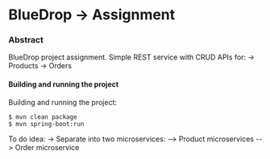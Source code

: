 # BlueDrop -> Assignment

### Abstract
BlueDrop project assignment. Simple REST service with CRUD APIs for:
-> Products
-> Orders

#### Building and running the project
Building and running the project:
```
$ mvn clean package
$ mvn spring-boot:run
```

To do idea:
-> Separate into two microservices:
--> Product microservices
--> Order microservice
